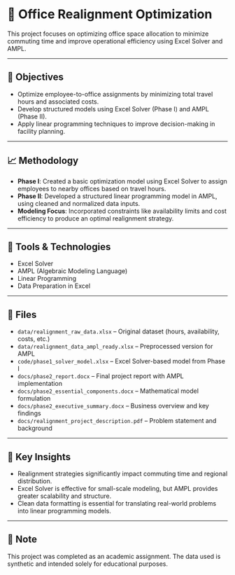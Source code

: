 # 🧩 Office Realignment Optimization

This project focuses on optimizing office space allocation to minimize commuting time and improve operational efficiency using Excel Solver and AMPL. 

---

## 🧠 Objectives

- Optimize employee-to-office assignments by minimizing total travel hours and associated costs.
- Develop structured models using Excel Solver (Phase I) and AMPL (Phase II).
- Apply linear programming techniques to improve decision-making in facility planning.

---

## 📈 Methodology

- **Phase I**: Created a basic optimization model using Excel Solver to assign employees to nearby offices based on travel hours.
- **Phase II**: Developed a structured linear programming model in AMPL, using cleaned and normalized data inputs.
- **Modeling Focus**: Incorporated constraints like availability limits and cost efficiency to produce an optimal realignment strategy.

---

## 🔧 Tools & Technologies

- Excel Solver
- AMPL (Algebraic Modeling Language)
- Linear Programming
- Data Preparation in Excel

---

## 📂 Files

- `data/realignment_raw_data.xlsx` – Original dataset (hours, availability, costs, etc.)
- `data/realignment_data_ampl_ready.xlsx` – Preprocessed version for AMPL
- `code/phase1_solver_model.xlsx` – Excel Solver-based model from Phase I
- `docs/phase2_report.docx` – Final project report with AMPL implementation
- `docs/phase2_essential_components.docx` – Mathematical model formulation
- `docs/phase2_executive_summary.docx` – Business overview and key findings
- `docs/realignment_project_description.pdf` – Problem statement and background

---

## 🧠 Key Insights

- Realignment strategies significantly impact commuting time and regional distribution.
- Excel Solver is effective for small-scale modeling, but AMPL provides greater scalability and structure.
- Clean data formatting is essential for translating real-world problems into linear programming models.

---

## 📌 Note

This project was completed as an academic assignment. The data used is synthetic and intended solely for educational purposes.
